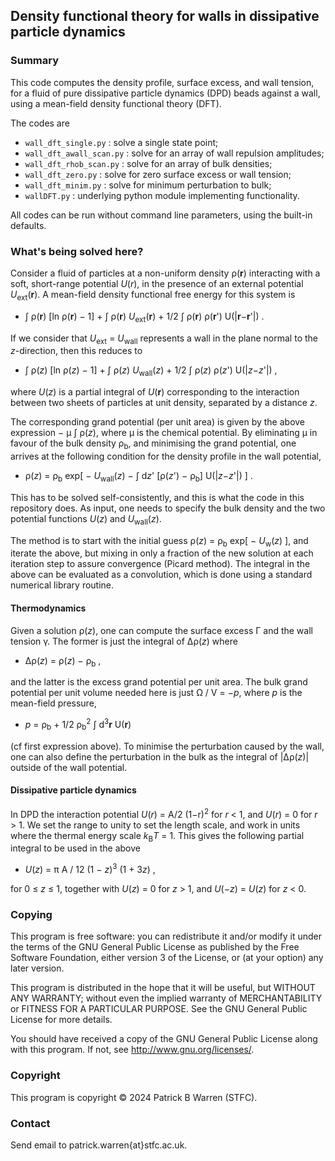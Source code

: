 ## Density functional theory for walls in dissipative particle dynamics

### Summary

This code computes the density profile, surface excess, and wall
tension, for a fluid of pure dissipative particle dynamics (DPD)
beads against a wall, using a mean-field density functional theory (DFT).

The codes are

* `wall_dft_single.py` : solve a single state point;
* `wall_dft_awall_scan.py` : solve for an array of wall repulsion amplitudes;
* `wall_dft_rhob_scan.py` : solve for an array of bulk densities;
* `wall_dft_zero.py` : solve for zero surface excess or wall tension;
* `wall_dft_minim.py` : solve for minimum perturbation to bulk;
* `wallDFT.py` : underlying python module implementing functionality.

All codes can be run without command line parameters, using the
built-in defaults.  

### What's being solved here?

Consider a fluid of particles at a non-uniform density ρ(**r**)
interacting with a soft, short-range potential *U*(*r*), in the
presence of an external potential *U*<sub>ext</sub>(**r**). A
mean-field density functional free energy for this system is

* ∫ ρ(**r**) [ln ρ(**r**) − 1] + ∫ ρ(**r**) *U*<sub>ext</sub>(**r**) +
  1/2 ∫ ρ(**r**) ρ(**r**') U(|**r**−**r**'|) .
  
If we consider that *U*<sub>ext</sub> = *U*<sub>wall</sub> represents
a wall in the plane normal to the *z*-direction, then this reduces to

* ∫ ρ(*z*) [ln ρ(*z*) − 1] + ∫ ρ(*z*) *U*<sub>wall</sub>(*z*) + 1/2 ∫
  ρ(*z*) ρ(*z*') U(|*z*−*z*'|) ,

where *U*(*z*) is a partial integral of *U*(**r**) corresponding to
the interaction between two sheets of particles at unit density,
separated by a distance *z*.

The corresponding grand potential (per unit area) is given by the
above expression − μ ∫ ρ(*z*), where μ is the chemical potential.  By
eliminating μ in favour of the bulk density ρ<sub>b</sub>, and
minimising the grand potential, one arrives at the following condition
for the density profile in the wall potential,

* ρ(*z*) = ρ<sub>b</sub> exp[ − *U*<sub>wall</sub>(*z*) − ∫ d*z*'
  [ρ(*z*') − ρ<sub>b</sub>] U(|*z*−*z*'|) ] .

This has to be solved self-consistently, and this is what the code in
this repository does. As input, one needs to specify the bulk density
and the two potential functions *U*(*z*) and *U*<sub>wall</sub>(*z*).

The method is to start with the initial guess ρ(*z*) = ρ<sub>b</sub>
exp[ − *U*<sub>w</sub>(*z*) ], and iterate the above, but mixing in
only a fraction of the new solution at each iteration step to assure
convergence (Picard method).  The integral in the above can be
evaluated as a convolution, which is done using a standard numerical
library routine.

#### Thermodynamics

Given a solution ρ(*z*), one can compute the surface excess Γ and the
wall tension γ.  The former is just the integral of Δρ(*z*) where

* Δρ(*z*) = ρ(*z*) − ρ<sub>b</sub> , 

and the latter is the excess grand potential per unit area. The bulk
grand potential per unit volume needed here is just Ω / V = −*p*, where *p*
is the mean-field pressure,

* *p* = ρ<sub>b</sub> + 1/2 ρ<sub>b</sub><sup>2</sup> ∫
d<sup>3</sup>**r** U(**r**)

(cf first expression above).  To minimise the perturbation caused by
the wall, one can also define the perturbation in the bulk as the
integral of |Δρ(*z*)| outside of the wall potential.

####  Dissipative particle dynamics

In DPD the interaction potential *U*(*r*) = A/2 (1−r)<sup>2</sup> for
*r* < 1, and *U*(*r*) = 0 for *r* > 1.  We set the range to unity to
set the length scale, and work in units where the thermal energy scale
*k*<sub>B</sub>*T* = 1.  This gives the following partial integral to
be used in the above

* *U*(*z*) = π A / 12 (1 − *z*)<sup>3</sup> (1 + 3*z*) ,

 for 0 ≤ *z* ≤ 1, together with *U*(*z*) = 0 for *z* > 1, and
 *U*(−*z*) = *U*(*z*) for *z* < 0.


### Copying

This program is free software: you can redistribute it and/or modify
it under the terms of the GNU General Public License as published by
the Free Software Foundation, either version 3 of the License, or (at
your option) any later version.

This program is distributed in the hope that it will be useful, but
WITHOUT ANY WARRANTY; without even the implied warranty of
MERCHANTABILITY or FITNESS FOR A PARTICULAR PURPOSE.  See the GNU
General Public License for more details.

You should have received a copy of the GNU General Public License
along with this program.  If not, see
<http://www.gnu.org/licenses/>.

### Copyright

This program is copyright &copy; 2024 Patrick B Warren (STFC).  

### Contact

Send email to patrick.warren{at}stfc.ac.uk.
